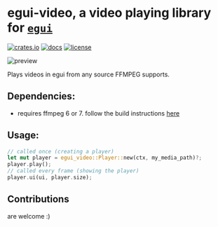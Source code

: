 # egui-video, a video playing library for [`egui`](https://github.com/emilk/egui)
[![crates.io](https://img.shields.io/crates/v/egui-video)](https://crates.io/crates/egui-video)
[![docs](https://docs.rs/egui-video/badge.svg)](https://docs.rs/egui-video/latest/egui_video/)
[![license](https://img.shields.io/badge/license-MIT-blue.svg)](https://github.com/n00kii/egui-video/blob/main/README.md)

![preview](https://nostr.download/98fa7ef84601f2ac1643d8de491a30571cb51273e9478c11fa6717312c82cf4f)

Plays videos in egui from any source FFMPEG supports.

## Dependencies:
 - requires ffmpeg 6 or 7. follow the build instructions [here](https://github.com/zmwangx/rust-ffmpeg/wiki/Notes-on-building)

## Usage:
```rust
// called once (creating a player)
let mut player = egui_video::Player::new(ctx, my_media_path)?;
player.play();
// called every frame (showing the player)
player.ui(ui, player.size);
```
## Contributions
are welcome :)
